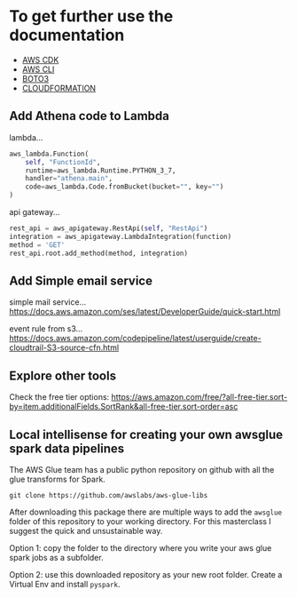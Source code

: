 # To get further use the documentation

- [AWS CDK](https://docs.aws.amazon.com/cdk/api/latest/docs/aws-construct-library.html)
- [AWS CLI](https://awscli.amazonaws.com/v2/documentation/api/latest/reference/index.html)
- [BOTO3](https://boto3.amazonaws.com/v1/documentation/api/latest/index.html)
- [CLOUDFORMATION](https://docs.aws.amazon.com/AWSCloudFormation/latest/UserGuide/aws-template-resource-type-ref.html)


## Add Athena code to Lambda
lambda...
```python
aws_lambda.Function(
    self, "FunctionId",
    runtime=aws_lambda.Runtime.PYTHON_3_7,
    handler="athena.main",
    code=aws_lambda.Code.fromBucket(bucket="", key="")
)
```
api gateway...
```python
rest_api = aws_apigateway.RestApi(self, "RestApi")
integration = aws_apigateway.LambdaIntegration(function)
method = 'GET'
rest_api.root.add_method(method, integration)
```

## Add Simple email service
simple mail service...
https://docs.aws.amazon.com/ses/latest/DeveloperGuide/quick-start.html


event rule from s3...
https://docs.aws.amazon.com/codepipeline/latest/userguide/create-cloudtrail-S3-source-cfn.html

## Explore other tools
Check the free tier options:
https://aws.amazon.com/free/?all-free-tier.sort-by=item.additionalFields.SortRank&all-free-tier.sort-order=asc

## Local intellisense for creating your own awsglue spark data pipelines
The AWS Glue team has a public python repository on github with all the glue transforms for Spark. 

`git clone https://github.com/awslabs/aws-glue-libs`

After downloading this package there are multiple ways to add the `awsglue` folder of this repository to your working directory. For this masterclass I suggest the quick and unsustainable way. 

Option 1: copy the folder to the directory where you write your aws glue spark jobs as a subfolder. 

Option 2: use this downloaded repository as your new root folder. Create a Virtual Env and install `pyspark`.